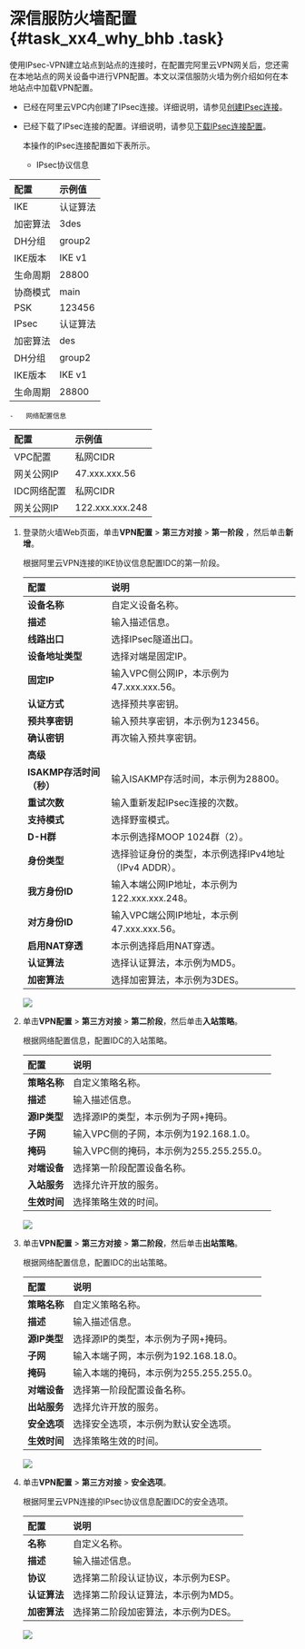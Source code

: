 # 深信服防火墙配置 {#task_xx4_why_bhb .task}

使用IPsec-VPN建立站点到站点的连接时，在配置完阿里云VPN网关后，您还需在本地站点的网关设备中进行VPN配置。本文以深信服防火墙为例介绍如何在本地站点中加载VPN配置。

-   已经在阿里云VPC内创建了IPsec连接。详细说明，请参见[创建IPsec连接](intl.zh-CN/用户指南/配置IPsec-VPN/管理IPsec连接/创建IPsec连接.md#)。

-   已经下载了IPsec连接的配置。详细说明，请参见[下载IPsec连接配置](intl.zh-CN/用户指南/配置IPsec-VPN/管理IPsec连接/下载IPsec连接配置.md#)。

    本操作的IPsec连接配置如下表所示。

    -   IPsec协议信息

|配置|示例值|
|:-|:--|
|IKE|认证算法|md5|
|加密算法|3des|
|DH分组|group2|
|IKE版本|IKE v1|
|生命周期|28800|
|协商模式|main|
|PSK|123456|
|IPsec|认证算法|md5|
|加密算法|des|
|DH分组|group2|
|IKE版本|IKE v1|
|生命周期|28800|

    -   网络配置信息

|配置|示例值|
|:-|:--|
|VPC配置|私网CIDR|192.168.1.0/24|
|网关公网IP|47.xxx.xxx.56|
|IDC网络配置|私网CIDR|192.168.18.0/24|
|网关公网IP|122.xxx.xxx.248|


1.  登录防火墙Web页面，单击**VPN配置** \> **第三方对接** \> **第一阶段** ，然后单击**新增**。 

    根据阿里云VPN连接的IKE协议信息配置IDC的第一阶段。

    |配置|说明|
    |:-|:-|
    |**设备名称**|自定义设备名称。|
    |**描述**|输入描述信息。|
    |**线路出口**|选择IPsec隧道出口。|
    |**设备地址类型**|选择对端是固定IP。|
    |**固定IP**|输入VPC侧公网IP，本示例为47.xxx.xxx.56。|
    |**认证方式**|选择预共享密钥。|
    |**预共享密钥**|输入预共享密钥，本示例为123456。|
    |**确认密钥**|再次输入预共享密钥。|
    |**高级**|
    |**ISAKMP存活时间（秒）**|输入ISAKMP存活时间，本示例为28800。|
    |**重试次数**|输入重新发起IPsec连接的次数。|
    |**支持模式**|选择野蛮模式。|
    |**D-H群**|本示例选择MOOP 1024群（2）。|
    |**身份类型**|选择验证身份的类型，本示例选择IPv4地址（IPv4 ADDR）。|
    |**我方身份ID**|输入本端公网IP地址，本示例为122.xxx.xxx.248。|
    |**对方身份ID**|输入VPC端公网IP地址，本示例47.xxx.xxx.56。|
    |**启用NAT穿透**|本示例选择启用NAT穿透。|
    |**认证算法**|选择认证算法，本示例为MD5。|
    |**加密算法**|选择加密算法，本示例为3DES。|

    ![](http://static-aliyun-doc.oss-cn-hangzhou.aliyuncs.com/assets/img/136908/155546549941314_zh-CN.png)

2.  单击**VPN配置** \> **第三方对接** \> **第二阶段**，然后单击**入站策略**。 

    根据网络配置信息，配置IDC的入站策略。

    |配置|说明|
    |:-|:-|
    |**策略名称**|自定义策略名称。|
    |**描述**|输入描述信息。|
    |**源IP类型**|选择源IP的类型，本示例为子网+掩码。|
    |**子网**|输入VPC侧的子网，本示例为192.168.1.0。|
    |**掩码**|输入VPC侧的掩码，本示例为255.255.255.0。|
    |**对端设备**|选择第一阶段配置设备名称。|
    |**入站服务**|选择允许开放的服务。|
    |**生效时间**|选择策略生效的时间。|

    ![](http://static-aliyun-doc.oss-cn-hangzhou.aliyuncs.com/assets/img/136908/155546549941315_zh-CN.png)

3.  单击**VPN配置** \> **第三方对接** \> **第二阶段**，然后单击**出站策略**。 

    根据网络配置信息，配置IDC的出站策略。

    |配置|说明|
    |:-|:-|
    |**策略名称**|自定义策略名称。|
    |**描述**|输入描述信息。|
    |**源IP类型**|选择源IP的类型，本示例为子网+掩码。|
    |**子网**|输入本端子网，本示例为192.168.18.0。|
    |**掩码**|输入本端的掩码，本示例为255.255.255.0。|
    |**对端设备**|选择第一阶段配置设备名称。|
    |**出站服务**|选择允许开放的服务。|
    |**安全选项**|选择安全选项，本示例为默认安全选项。|
    |**生效时间**|选择策略生效的时间。|

    ![](http://static-aliyun-doc.oss-cn-hangzhou.aliyuncs.com/assets/img/136908/155546549941316_zh-CN.png)

4.  单击**VPN配置** \> **第三方对接** \> **安全选项**。 

    根据阿里云VPN连接的IPsec协议信息配置IDC的安全选项。

    |配置|说明|
    |:-|:-|
    |**名称**|自定义名称。|
    |**描述**|输入描述信息。|
    |**协议**|选择第二阶段认证协议，本示例为ESP。|
    |**认证算法**|选择第二阶段认证算法，本示例为MD5。|
    |**加密算法**|选择第二阶段加密算法，本示例为DES。|

    ![](http://static-aliyun-doc.oss-cn-hangzhou.aliyuncs.com/assets/img/136908/155546549941317_zh-CN.png)


